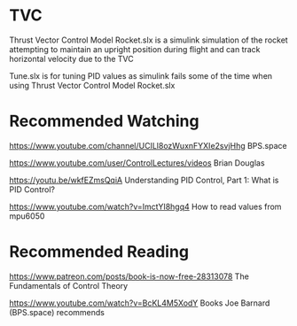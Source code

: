 # TVC
Thrust Vector Control Model Rocket.slx is a simulink simulation of the rocket attempting to maintain an upright position during flight and can track horizontal velocity due to the TVC

Tune.slx is for tuning PID values as simulink fails some of the time when using Thrust Vector Control Model Rocket.slx

# Recommended Watching

https://www.youtube.com/channel/UCILl8ozWuxnFYXIe2svjHhg BPS.space

https://www.youtube.com/user/ControlLectures/videos Brian Douglas

https://youtu.be/wkfEZmsQqiA Understanding PID Control, Part 1: What is PID Control?

https://www.youtube.com/watch?v=ImctYI8hgq4 How to read values from mpu6050

# Recommended Reading
https://www.patreon.com/posts/book-is-now-free-28313078 The Fundamentals of Control Theory

https://www.youtube.com/watch?v=BcKL4M5XodY Books Joe Barnard (BPS.space) recommends
